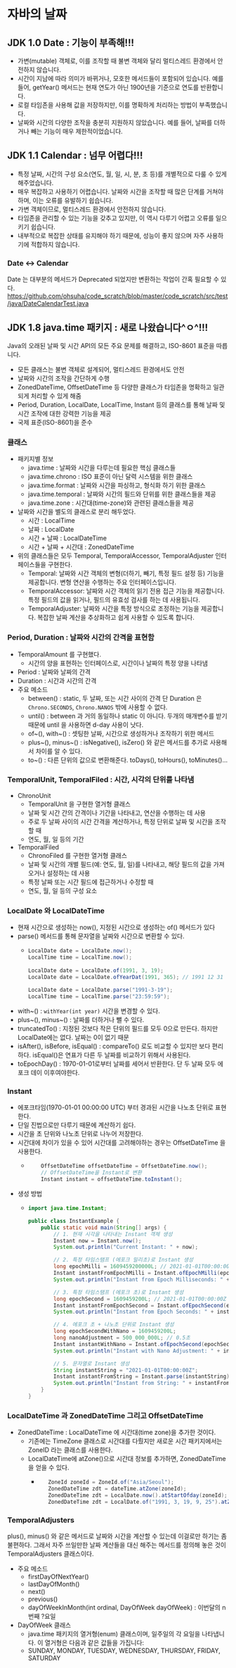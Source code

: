 # 자바의 날짜
## JDK 1.0 Date : 기능이 부족해!!!
- 가변(mutable) 객체로, 이를 조작할 때 불변 객체와 달리 멀티스레드 환경에서 안전하지 않습니다.
- 시간이 지남에 따라 의미가 바뀌거나, 모호한 메서드들이 포함되어 있습니다. 예를 들어, getYear() 메서드는 현재 연도가 아닌 1900년을 기준으로 연도를 반환합니다.
- 로컬 타임존을 사용해 값을 저장하지만, 이를 명확하게 처리하는 방법이 부족했습니다.
- 날짜와 시간의 다양한 조작을 충분히 지원하지 않았습니다. 예를 들어, 날짜를 더하거나 빼는 기능이 매우 제한적이었습니다.

## JDK 1.1 Calendar : 넘무 어렵다!!!
- 특정 날짜, 시간의 구성 요소(연도, 월, 일, 시, 분, 초 등)를 개별적으로 다룰 수 있게 해주었습니다.
- 매우 복잡하고 사용하기 어렵습니다. 날짜와 시간을 조작할 때 많은 단계를 거쳐야 하며, 이는 오류를 유발하기 쉽습니다.
- 가변 객체이므로, 멀티스레드 환경에서 안전하지 않습니다.
- 타임존을 관리할 수 있는 기능을 갖추고 있지만, 이 역시 다루기 어렵고 오류를 일으키기 쉽습니다.
- 내부적으로 복잡한 상태를 유지해야 하기 때문에, 성능이 좋지 않으며 자주 사용하기에 적합하지 않습니다.

### Date <-> Calendar
Date 는 대부분의 메서드가 Deprecated 되었지만 변환하는 작업이 간혹 필요할 수 있다.
https://github.com/ohsuha/code_scratch/blob/master/code_scratch/src/test/java/DateCalendarTest.java

## JDK 1.8 java.time 패키지 : 새로 나왔습니다^ㅇ^!!!
Java의 오래된 날짜 및 시간 API의 모든 주요 문제를 해결하고, ISO-8601 표준을 따릅니다.
- 모든 클래스는 불변 객체로 설계되어, 멀티스레드 환경에서도 안전
- 날짜와 시간의 조작을 간단하게 수행
- ZonedDateTime, OffsetDateTime 등 다양한 클래스가 타임존을 명확하고 일관되게 처리할 수 있게 해줌
- Period, Duration, LocalDate, LocalTime, Instant 등의 클래스를 통해 날짜 및 시간 조작에 대한 강력한 기능을 제공
- 국제 표준(ISO-8601)을 준수

### 클래스
- 패키지별 정보
  - java.time : 날짜와 시간을 다루는데 필요한 핵심 클래스들
  - java.time.chrono : ISO 표준이 아닌 달력 시스템을 위한 클래스
  - java.time.format : 날짜와 시간을 파싱하고, 형식화 하기 위한 클래스
  - java.time.temporal : 날짜와 시간의 필드와 단위를 위한 클래스들을 제공
  - java.time.zone : 시간대(time-zone)와 관련된 클래스들을 제공
- 날짜와 시간을 별도의 클래스로 분리 해두었다. 
  - 시간 : LocalTime
  - 날짜 : LocalDate
  - 시간 + 날짜 : LocalDateTime
  - 시간 + 날짜 + 시간대 : ZonedDateTime
- 위의 클래스들은 모두 Temporal, TemporalAccessor, TemporalAdjuster 인터페이스들을 구현한다.
  - Temporal: 날짜와 시간 객체의 변형(더하기, 빼기, 특정 필드 설정 등) 기능을 제공합니다. 변형 연산을 수행하는 주요 인터페이스입니다.
  - TemporalAccessor: 날짜와 시간 객체의 읽기 전용 접근 기능을 제공합니다. 특정 필드의 값을 읽거나, 필드의 유효성 검사를 하는 데 사용됩니다.
  - TemporalAdjuster: 날짜와 시간을 특정 방식으로 조정하는 기능을 제공합니다. 복잡한 날짜 계산을 추상화하고 쉽게 사용할 수 있도록 합니다.
### Period, Duration : 날짜와 시간의 간격을 표현함
- TemporalAmount 를 구현했다.
  - 시간의 양을 표현하는 인터페이스로, 시간이나 날짜의 특정 양을 나타냄
- Period : 날짜와 날짜의 간격
- Duration : 시간과 시간의 간격
- 주요 메소드
  - between() : static, 두 날짜, 또는 시간 사이의 간격 단 Duration 은 `Chrono.SECONDS`, `Chrono.NANOS` 밖에 사용할 수 없다. 
  - until() : between 과 거의 동일하나 static 이 아니다. 두개의 매개변수를 받기 때문에 until 을 사용하면 d-day 사용이 낫다.
  - of~(), with~() : 셋팅한 날짜, 시간으로 생성하거나 조작하기 위한 메서드
  - plus~(), minus~() : isNegative(), isZero() 와 같은 메서드를 추가로 사용해서 차이를 알 수 있다.
  - to~() : 다른 단위의 값으로 변환해준다. toDays(), toHours(), toMinutes()...

### TemporalUnit, TemporalFiled : 시간, 시각의 단위를 나타냄
- ChronoUnit 
  - TemporalUnit 을 구현한 열거형 클래스
  - 날짜 및 시간 간의 간격이나 기간을 나타내고, 연산을 수행하는 데 사용
  - 주로 두 날짜 사이의 시간 간격을 계산하거나, 특정 단위로 날짜 및 시간을 조작할 때
  - 연도, 월, 일 등의 기간
- TemporalFiled
  - ChronoFiled 를 구현한 열거형 클래스
  - 날짜 및 시간의 개별 필드(예: 연도, 월, 일)를 나타내고, 해당 필드의 값을 가져오거나 설정하는 데 사용
  - 특정 날짜 또는 시간 필드에 접근하거나 수정할 때 
  - 연도, 월, 일 등의 구성 요소

### LocalDate 와 LocalDateTime
- 현재 시간으로 생성하는 now(), 지정된 시간으로 생성하는 of() 메서드가 있다
- parse() 메서드를 통해 문자열을 날짜와 시간으로 변환할 수 있다.
  -   ```java
      LocalDate date = LocalDate.now();
      LocalTime time = LocalTime.now();
    
      LocalDate date = LocalDate.of(1991, 3, 19);
      LocalDate date = LocalDate.ofYearDat(1991, 365); // 1991 12 31
    
      LocalDate date = LocalDate.parse("1991-3-19");
      LocalTime time = LocalTime.parse("23:59:59");
      ```
- with~() : `withYear(int year)` 시간을 변경할 수 있다.
- plus~(), minus~() : 날짜를 더하거나 뺄 수 있다.
- truncatedTo() : 지정된 것보다 작은 단위의 필드를 모두 0으로 만든다. 하지만 LocalDate에는 없다. 날짜는 0이 없기 때문
- isAfter(), isBefore, isEqual() : compareTo() 로도 비교할 수 있지만 보다 편리하다. isEqual()은 연표가 다른 두 날짜를 비교하기 위해서 사용된다.
- toEpochDay() : 1970-01-01로부터 날짜를 세어서 반환한다. 단 두 날짜 모두 에포크 데이 이후여야한다.

### Instant
- 에포크타임(1970-01-01 00:00:00 UTC) 부터 경과된 시간을 나노초 단위로 표현한다.
- 단일 진법으로만 다루기 때문에 계산하기 쉽다.
- 시간을 초 단위와 나노초 단위로 나누어 저장한다.
- 시간대에 차이가 있을 수 있어 시간대를 고려해야하는 경우는 OffsetDateTime 을 사용한다.
  - ```java
        OffsetDateTime offsetDateTime = OffsetDateTime.now();
        // OffsetDateTime을 Instant로 변환
        Instant instant = offsetDateTime.toInstant();
    ```
- 생성 방법
  - ```java
    import java.time.Instant;
    
    public class InstantExample {
        public static void main(String[] args) {
            // 1. 현재 시각을 나타내는 Instant 객체 생성
            Instant now = Instant.now();
            System.out.println("Current Instant: " + now);
    
            // 2. 특정 타임스탬프 (에포크 밀리초)로 Instant 생성
            long epochMilli = 1609459200000L; // 2021-01-01T00:00:00Z
            Instant instantFromEpochMilli = Instant.ofEpochMilli(epochMilli);
            System.out.println("Instant from Epoch Milliseconds: " + instantFromEpochMilli);
    
            // 3. 특정 타임스탬프 (에포크 초)로 Instant 생성
            long epochSecond = 1609459200L; // 2021-01-01T00:00:00Z
            Instant instantFromEpochSecond = Instant.ofEpochSecond(epochSecond);
            System.out.println("Instant from Epoch Seconds: " + instantFromEpochSecond);
    
            // 4. 에포크 초 + 나노초 단위로 Instant 생성
            long epochSecondWithNano = 1609459200L;
            long nanoAdjustment = 500_000_000L; // 0.5초
            Instant instantWithNano = Instant.ofEpochSecond(epochSecondWithNano, nanoAdjustment);
            System.out.println("Instant with Nano Adjustment: " + instantWithNano);
    
            // 5. 문자열로 Instant 생성
            String instantString = "2021-01-01T00:00:00Z";
            Instant instantFromString = Instant.parse(instantString);
            System.out.println("Instant from String: " + instantFromString);
        }
    }
    ```
    
### LocalDateTime 과 ZonedDateTime 그리고 OffsetDateTime
- ZonedDateTime : LocalDateTime 에 시간대(time zone)을 추가한 것이다.
  - 기존에는 TimeZone 클래스로 시간대를 다뤘지만 새로운 시간 패키지에서는 ZoneID 라는 클래스를 사용한다.
  - LocalDateTime에 atZone()으로 시간대 정보를 추가하면, ZonedDateTime 을 얻을 수 있다.
    - ```java
         ZoneId zoneId = ZoneId.of("Asia/Seoul");
         ZonedDateTime zdt = dateTime.atZone(zoneId);
         ZonedDateTime zdt = LocalDate.now().atStartOfday(zoneId);
         ZonedDateTime zdt = LocalDate.of("1991, 3, 19, 9, 25").atZone(zoneId);
      ```

### TemporalAdjusters
plus(), minus() 와 같은 메서드로 날짜와 시간을 계산할 수 있는데 이걸로만 하기는 좀 불편하다.
그래서 자주 쓰일만한 날짜 계산들을 대신 해주는 메서드를 정의해 놓은 것이 TemporalAdjusters 클래스이다.
- 주요 메소드
  - firstDayOfNextYear()
  - lastDayOfMonth()
  - next()
  - previous()
  - dayOfWeekInMonth(int ordinal, DayOfWeek dayOfWeek) : 이번달의 n번째 ?요일
- DayOfWeek 클래스
  - java.time 패키지의 열거형(enum) 클래스이며, 일주일의 각 요일을 나타냅니다. 이 열거형은 다음과 같은 값들을 가집니다:
  - SUNDAY, MONDAY, TUESDAY, WEDNESDAY, THURSDAY, FRIDAY, SATURDAY